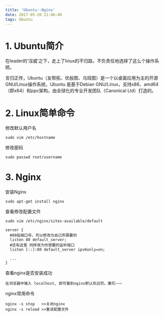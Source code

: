 ```yaml
---
title: 'Ubuntu--Nginx'
date: 2017-05-26 21:46:46
tags: Ubuntu
---
```


# 1. Ubuntu简介

在leader的‘淫威’之下，走上了linux的不归路，不负责任地选择了这么个操作系统。

言归正传，Ubuntu（友帮拓、优般图、乌班图）是一个以桌面应用为主的开源GNU/Linux操作系统，Ubuntu 是基于Debian GNU/Linux，支持x86、amd64（即x64）和ppc架构，由全球化的专业开发团队（Canonical Ltd）打造的。

# 2. Linux简单命令

修改默认用户名

    sudo vim /etc/hostname

修改密码

    sudo passwd root/username

# 3. Nginx

安装Nginx

    sudo apt-get install nginx

查看修改配置文件

    sudo vim /etc/nginx/sites-available/default

    server { 
      #80指端口号，可以修改为自己所需要的
      listen 80 default_server; 
      #还有这里 同样改为你想要的监听端口 
      listen [::]:80 default_server ipv6only=on; 

      ...
    }

查看nginx是否安装成功

    在浏览器中输入 localhost, 即可看到nginx默认欢迎页。撒花~~~

nginx常用命令

    nginx -s stop   >>关闭nginx
    nginx -s reload >>重读配置文件

